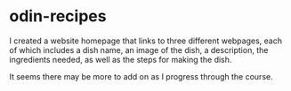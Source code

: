 # odin-recipes

I created a website homepage that links to three different webpages, each of
which includes a dish name, an image of the dish, a description, the 
ingredients needed, as well as the steps for making the dish. 

It seems there may be more to add on as I progress through the course. 